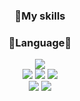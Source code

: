 <div align=center> 
  <h3>📕My skills</h3>
  <h3>🐤Language🐤</h3>
  <img src="https://img.shields.io/badge/python-3776AB?style=flat&logo=python&logoColor=white">
  <br>
  <img src="https://img.shields.io/badge/html5-E34F26?style=flat&logo=html5&logoColor=white"> 
  <img src="https://img.shields.io/badge/css-1572B6?style=flat&logo=css3&logoColor=white"> 
  <img src="https://img.shields.io/badge/javascript-F7DF1E?style=flat&logo=javascript&logoColor=black">
</div>
<div align="center">
  <img src="https://github-readme-stats.vercel.app/api?username=Yum02&show_icons=true&theme=swift">
  <img src="https://velog-readme-stats.vercel.app/api?name=Yum02&color=dark(https://velog.io/@Yum02)">
</div>
